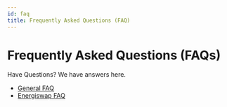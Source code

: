 ```yaml
---
id: faq
title: Frequently Asked Questions (FAQ)
---
```


# Frequently Asked Questions (FAQs)

Have Questions? We have answers here.

- [General FAQ](01-general.md)
- [Energiswap FAQ](02-energiswap-faq.md)
